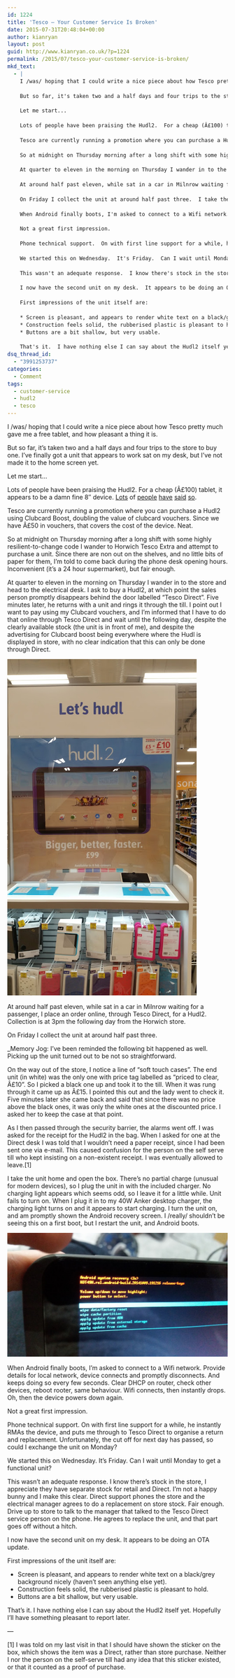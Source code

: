 ```yaml
---
id: 1224
title: 'Tesco – Your Customer Service Is Broken'
date: 2015-07-31T20:48:04+00:00
author: kianryan
layout: post
guid: http://www.kianryan.co.uk/?p=1224
permalink: /2015/07/tesco-your-customer-service-is-broken/
mkd_text:
  - |
    I /was/ hoping that I could write a nice piece about how Tesco pretty much gave me a free tablet, and how pleasant a thing it is.
    
    But so far, it's taken two and a half days and four trips to the store to buy one.  I've finally got a unit that appears to work sat on my desk, but I've not made it to the home screen yet.
    
    Let me start...
    
    Lots of people have been praising the Hudl2.  For a cheap (Â£100) tablet, it appears to be a damn fine 8" device.  [Lots](http://www.theguardian.com/technology/2014/oct/14/tesco-hudl-2-review-a-lot-of-tablet-for-the-money) of [people](http://www.techradar.com/reviews/pc-mac/tablets/tesco-hudl-2-1267726/review) [have](http://www.pcadvisor.co.uk/review/android-tablets/tesco-hudl-2-tablet-review-uk-3575158/) [said](http://www.independent.co.uk/life-style/gadgets-and-tech/news/tesco-hudl-2-review-dont-bother-shopping-around-this-is-the-best-cheap-tablet-out-there-9821279.html) [so](http://www.wired.co.uk/reviews/tablets/2014-10/tesco-hudl-2).
    
    Tesco are currently running a promotion where you can purchase a Hudl2 using Clubcard Boost, doubling the value of clubcard vouchers.  Since we have Â£50 in vouchers, that covers the cost of the device.  Neat.
    
    So at midnight on Thursday morning after a long shift with some highly resilient-to-change code I wander to Horwich Tesco Extra and attempt to purchase a unit.  Since there are non out on the shelves, and no little bits of paper for them, I'm told to come back during the phone desk opening hours.  Inconvenient (it's a 24 hour supermarket), but fair enough.
    
    At quarter to eleven in the morning on Thursday I wander in to the store and head to the electrical desk.  I ask to buy a Hudl2, at which point the sales person promptly disappears behind the door labelled "Tesco Direct".  Five minutes later, he returns with a unit and rings it through the till.  I point out I want to pay using my Clubcard vouchers, and I'm informed that I have to do that online through Tesco Direct and wait until the following day, despite the clearly available stock (the unit is in front of me), and despite the advertising for Clubcard boost being everywhere where the Hudl is displayed in store, with no clear indication that this can only be done through Direct.
    
    At around half past eleven, while sat in a car in Milnrow waiting for a passenger, I place an order online, through Tesco Direct, for a Hudl2.  Collection is at 3pm the following day from the Horwich store.
    
    On Friday I collect the unit at around half past three.  I take the unit home and open the box.  There's no partial charge (unusual for modern devices), so I plug the unit in with the included charger.  No charging light appears which seems odd, so I leave it for a little while.  Unit fails to turn on.  When I plug it in to my 40W Anker desktop charger, the charging light turns on and it appears to start charging.  I turn the unit on, and am promptly shown the Android recovery screen.  I /really/ shouldn't be seeing this on a first boot, but I restart the unit, and Android boots.
    
    When Android finally boots, I'm asked to connect to a Wifi network.  Provide details for local network, device connects and promptly disconnects.  And keeps doing so every few seconds.  Clear DHCP on router, check other devices, reboot rooter, same behaviour.  Wifi connects, then instantly drops.   Oh, then the device powers down again.
    
    Not a great first impression.
    
    Phone technical support.  On with first line support for a while, he instantly RMAs the device, and puts me through to Tesco Direct to organise a return and replacement.  Unfortunately, the cut off for next day has passed, so could I exchange the unit on Monday?
    
    We started this on Wednesday.  It's Friday.  Can I wait until Monday to get a functional unit?
    
    This wasn't an adequate response.  I know there's stock in the store, I appreciate they have separate stock for retail and Direct.  I'm not a happy bunny and I make this clear.  Direct support phones the store and the electrical manager agrees to do a replacement on store stock.  Fair enough.  Drive up to store to talk to the manager that talked to the Tesco Direct service person on the phone.  He agrees to replace the unit, and that part goes off without a hitch.
    
    I now have the second unit on my desk.  It appears to be doing an OTA update.
    
    First impressions of the unit itself are:
    
    * Screen is pleasant, and appears to render white text on a black/grey background nicely (haven't seen anything else yet).
    * Construction feels solid, the rubberised plastic is pleasant to hold.
    * Buttons are a bit shallow, but very usable.
    
    That's it.  I have nothing else I can say about the Hudl2 itself yet.  Hopefully I'll have something pleasant to report later.
dsq_thread_id:
  - "3991253737"
categories:
  - Comment
tags:
  - customer-service
  - hudl2
  - tesco
---
```

I /was/ hoping that I could write a nice piece about how Tesco pretty much gave me a free tablet, and how pleasant a thing it is.

But so far, it’s taken two and a half days and four trips to the store to buy one. I’ve finally got a unit that appears to work sat on my desk, but I’ve not made it to the home screen yet.

Let me start…

<!--more-->

Lots of people have been praising the Hudl2. For a cheap (Â£100) tablet, it appears to be a damn fine 8″ device. [Lots](http://www.theguardian.com/technology/2014/oct/14/tesco-hudl-2-review-a-lot-of-tablet-for-the-money) of [people](http://www.techradar.com/reviews/pc-mac/tablets/tesco-hudl-2-1267726/review) [have](http://www.pcadvisor.co.uk/review/android-tablets/tesco-hudl-2-tablet-review-uk-3575158/) [said](http://www.independent.co.uk/life-style/gadgets-and-tech/news/tesco-hudl-2-review-dont-bother-shopping-around-this-is-the-best-cheap-tablet-out-there-9821279.html) [so](http://www.wired.co.uk/reviews/tablets/2014-10/tesco-hudl-2).

Tesco are currently running a promotion where you can purchase a Hudl2 using Clubcard Boost, doubling the value of clubcard vouchers. Since we have Â£50 in vouchers, that covers the cost of the device. Neat.

So at midnight on Thursday morning after a long shift with some highly resilient-to-change code I wander to Horwich Tesco Extra and attempt to purchase a unit. Since there are non out on the shelves, and no little bits of paper for them, I’m told to come back during the phone desk opening hours. Inconvenient (it’s a 24 hour supermarket), but fair enough.

At quarter to eleven in the morning on Thursday I wander in to the store and head to the electrical desk. I ask to buy a Hudl2, at which point the sales person promptly disappears behind the door labelled “Tesco Direct”. Five minutes later, he returns with a unit and rings it through the till. I point out I want to pay using my Clubcard vouchers, and I’m informed that I have to do that online through Tesco Direct and wait until the following day, despite the clearly available stock (the unit is in front of me), and despite the advertising for Clubcard boost being everywhere where the Hudl is displayed in store, with no clear indication that this can only be done through Direct.

[<img src="/assets/images/2015/07/hudl2_clubcard.jpg" alt="hudl2_clubcard"   class="aligncenter size-full wp-image-1228" />](/assets/images/2015/07/hudl2_clubcard.jpg)

At around half past eleven, while sat in a car in Milnrow waiting for a passenger, I place an order online, through Tesco Direct, for a Hudl2. Collection is at 3pm the following day from the Horwich store.

On Friday I collect the unit at around half past three.

_Memory Jog: I’ve been reminded the following bit happened as well. Picking up the unit turned out to be not so straightforward.</p> 

On the way out of the store, I notice a line of “soft touch cases”. The end unit (in white) was the only one with price tag labelled as “priced to clear, Â£10”. So I picked a black one up and took it to the till. When it was rung through it came up as Â£15. I pointed this out and the lady went to check it. Five minutes later she came back and said that since there was no price above the black ones, it was only the white ones at the discounted price. I asked her to keep the case at that point.

As I then passed through the security barrier, the alarms went off. I was asked for the receipt for the Hudl2 in the bag. When I asked for one at the Direct desk I was told that I wouldn’t need a paper receipt, since I had been sent one via e-mail. This caused confusion for the person on the self serve till who kept insisting on a non-existent receipt. I was eventually allowed to leave.[1]</em>

I take the unit home and open the box. There’s no partial charge (unusual for modern devices), so I plug the unit in with the included charger. No charging light appears which seems odd, so I leave it for a little while. Unit fails to turn on. When I plug it in to my 40W Anker desktop charger, the charging light turns on and it appears to start charging. I turn the unit on, and am promptly shown the Android recovery screen. I /really/ shouldn’t be seeing this on a first boot, but I restart the unit, and Android boots.

[<img src="/assets/images/2015/07/hudl2_recovery.jpg" alt="hudl2_recovery"   class="aligncenter size-full wp-image-1229" />](/assets/images/2015/07/hudl2_recovery.jpg)

When Android finally boots, I’m asked to connect to a Wifi network. Provide details for local network, device connects and promptly disconnects. And keeps doing so every few seconds. Clear DHCP on router, check other devices, reboot rooter, same behaviour. Wifi connects, then instantly drops. Oh, then the device powers down again.

Not a great first impression.

Phone technical support. On with first line support for a while, he instantly RMAs the device, and puts me through to Tesco Direct to organise a return and replacement. Unfortunately, the cut off for next day has passed, so could I exchange the unit on Monday?

We started this on Wednesday. It’s Friday. Can I wait until Monday to get a functional unit?

This wasn’t an adequate response. I know there’s stock in the store, I appreciate they have separate stock for retail and Direct. I’m not a happy bunny and I make this clear. Direct support phones the store and the electrical manager agrees to do a replacement on store stock. Fair enough. Drive up to store to talk to the manager that talked to the Tesco Direct service person on the phone. He agrees to replace the unit, and that part goes off without a hitch.

I now have the second unit on my desk. It appears to be doing an OTA update.

First impressions of the unit itself are:

  * Screen is pleasant, and appears to render white text on a black/grey background nicely (haven’t seen anything else yet).
  * Construction feels solid, the rubberised plastic is pleasant to hold.
  * Buttons are a bit shallow, but very usable.

That’s it. I have nothing else I can say about the Hudl2 itself yet. Hopefully I’ll have something pleasant to report later.

—

[1] I was told on my last visit in that I should have shown the sticker on the box, which shows the item was a Direct, rather than store purchase. Neither I nor the person on the self-serve till had any idea that this sticker existed, or that it counted as a proof of purchase.